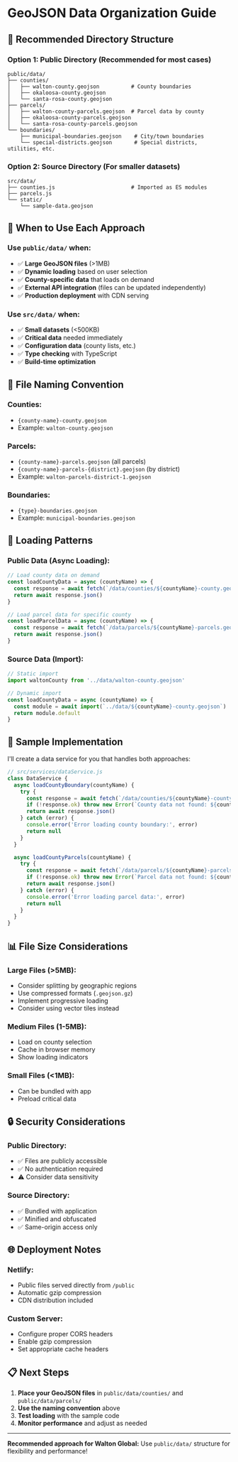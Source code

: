 # GeoJSON Data Organization Guide

## 📂 **Recommended Directory Structure**

### **Option 1: Public Directory (Recommended for most cases)**
```
public/data/
├── counties/
│   ├── walton-county.geojson          # County boundaries
│   ├── okaloosa-county.geojson
│   └── santa-rosa-county.geojson
├── parcels/
│   ├── walton-county-parcels.geojson  # Parcel data by county
│   ├── okaloosa-county-parcels.geojson
│   └── santa-rosa-county-parcels.geojson
└── boundaries/
    ├── municipal-boundaries.geojson    # City/town boundaries
    └── special-districts.geojson       # Special districts, utilities, etc.
```

### **Option 2: Source Directory (For smaller datasets)**
```
src/data/
├── counties.js                        # Imported as ES modules
├── parcels.js
└── static/
    └── sample-data.geojson
```

## 🎯 **When to Use Each Approach**

### **Use `public/data/` when:**
- ✅ **Large GeoJSON files** (>1MB)
- ✅ **Dynamic loading** based on user selection
- ✅ **County-specific data** that loads on demand
- ✅ **External API integration** (files can be updated independently)
- ✅ **Production deployment** with CDN serving

### **Use `src/data/` when:**
- ✅ **Small datasets** (<500KB)
- ✅ **Critical data** needed immediately
- ✅ **Configuration data** (county lists, etc.)
- ✅ **Type checking** with TypeScript
- ✅ **Build-time optimization**

## 📁 **File Naming Convention**

### **Counties:**
- `{county-name}-county.geojson`
- Example: `walton-county.geojson`

### **Parcels:**
- `{county-name}-parcels.geojson` (all parcels)
- `{county-name}-parcels-{district}.geojson` (by district)
- Example: `walton-parcels-district-1.geojson`

### **Boundaries:**
- `{type}-boundaries.geojson`
- Example: `municipal-boundaries.geojson`

## 🚀 **Loading Patterns**

### **Public Data (Async Loading):**
```javascript
// Load county data on demand
const loadCountyData = async (countyName) => {
  const response = await fetch(`/data/counties/${countyName}-county.geojson`)
  return await response.json()
}

// Load parcel data for specific county
const loadParcelData = async (countyName) => {
  const response = await fetch(`/data/parcels/${countyName}-parcels.geojson`)
  return await response.json()
}
```

### **Source Data (Import):**
```javascript
// Static import
import waltonCounty from '../data/walton-county.geojson'

// Dynamic import
const loadCountyData = async (countyName) => {
  const module = await import(`../data/${countyName}-county.geojson`)
  return module.default
}
```

## 🎨 **Sample Implementation**

I'll create a data service for you that handles both approaches:

```javascript
// src/services/dataService.js
class DataService {
  async loadCountyBoundary(countyName) {
    try {
      const response = await fetch(`/data/counties/${countyName}-county.geojson`)
      if (!response.ok) throw new Error(`County data not found: ${countyName}`)
      return await response.json()
    } catch (error) {
      console.error('Error loading county boundary:', error)
      return null
    }
  }

  async loadCountyParcels(countyName) {
    try {
      const response = await fetch(`/data/parcels/${countyName}-parcels.geojson`)
      if (!response.ok) throw new Error(`Parcel data not found: ${countyName}`)
      return await response.json()
    } catch (error) {
      console.error('Error loading parcel data:', error)
      return null
    }
  }
}
```

## 📊 **File Size Considerations**

### **Large Files (>5MB):**
- Consider splitting by geographic regions
- Use compressed formats (`.geojson.gz`)
- Implement progressive loading
- Consider using vector tiles instead

### **Medium Files (1-5MB):**
- Load on county selection
- Cache in browser memory
- Show loading indicators

### **Small Files (<1MB):**
- Can be bundled with app
- Preload critical data

## 🔒 **Security Considerations**

### **Public Directory:**
- ✅ Files are publicly accessible
- ✅ No authentication required
- ⚠️ Consider data sensitivity

### **Source Directory:**
- ✅ Bundled with application
- ✅ Minified and obfuscated
- ✅ Same-origin access only

## 🌐 **Deployment Notes**

### **Netlify:**
- Public files served directly from `/public`
- Automatic gzip compression
- CDN distribution included

### **Custom Server:**
- Configure proper CORS headers
- Enable gzip compression
- Set appropriate cache headers

## 📋 **Next Steps**

1. **Place your GeoJSON files** in `public/data/counties/` and `public/data/parcels/`
2. **Use the naming convention** above
3. **Test loading** with the sample code
4. **Monitor performance** and adjust as needed

---

**Recommended approach for Walton Global:**
Use `public/data/` structure for flexibility and performance!
